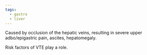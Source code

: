 ```yaml
---
tags:
  - gastro
  - liver
---
```

Caused by occlusion of the hepatic veins, resulting in severe upper adbo/epigastric pain, ascites, hepatomegaly.  

Risk factors of VTE play a role.